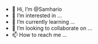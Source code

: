 - 👋 Hi, I’m @Samhario
- 👀 I’m interested in ...
- 🌱 I’m currently learning ...
- 💞️ I’m looking to collaborate on ...
- 📫 How to reach me ...

<!---
Samhario/Samhario is a ✨ special ✨ repository because its `README.md` (this file) appears on your GitHub profile.
You can click the Preview link to take a look at your changes.
--->
